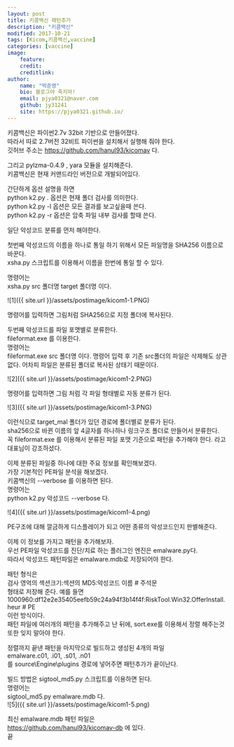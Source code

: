 ```yaml
---
layout: post
title: 키콤백신 패턴추가
description: "키콤백신"
modified: 2017-10-21
tags: [Kicom,키콤백신,vaccine]
categories: [vaccine]
image:
    feature:
    credit:
    creditlink:
author:
    name: "박준영"
    bio: 블로그야 죽지마!
    email: pjya0321@naver.com
    github: jy31241
    site: https://pjya0321.github.io/
---
```


키콤백신은 파이썬2.7v 32bit 기반으로 만들어졌다.  
따라서 따로 2.7버전 32비트 파이썬을 설치해서 실행해 줘야 한다.  
깃허브 주소는 https://github.com/hanul93/kicomav 다.  

그리고 pylzma-0.4.9 , yara 모듈을 설치해준다.  
키콤백신은 현재 커맨드라인 버전으로 개발되어있다.  

간단하게 옵션 설명을 하면  
python k2.py . 옵션은 현재 폴더 검사를 의미한다.  
python k2.py -l 옵션은 모든 결과를 보고싶을때 쓴다.  
python k2.py -r 옵션은 암축 파일 내부 검사를 할때 쓴다.  
  
  
  
일단 악성코드 분류를 먼저 해야한다.  

첫번째 악성코드의 이름을 하나로 통일 하기 위해서 모든 파일명을 SHA256 이름으로 바꾼다.  
xsha.py 스크립트를 이용해서 이름을 한번에 통일 할 수 있다.  

명령어는  
xsha.py src 폴더명 target 폴더명 이다.  

![1]({{ site.url }}/assets/postimage/kicom1-1.PNG)  

명령어를 입력하면 그림처럼 SHA256으로 지정 폴더에 복사된다.  
  
두번째 악성코드를 파일 포맷별로 분류한다.  
fileformat.exe 를 이용한다.  
명령어는  
fileformat.exe src 폴더명 이다. 명령어 입력  후 기존 src폴더의 파일은 삭제해도 상관없다. 어차피 파일은 분류된 폴더로 복사된 상태기 때문이다.  

![2]({{ site.url }}/assets/postimage/kicom1-2.PNG)  

명령어를 입력하면 그림 처럼 각 파일 형태별로 자동 분류가 된다.  

![3]({{ site.url }}/assets/postimage/kicom1-3.PNG)  

이런식으로 target_mal 폴더가 있던 경로에 폴더별로 분류가 된다.  
sha256으로 바뀐 이름의 앞 4글자를 하나하나 링크구조 폴더로 만들어서 분류한다.  
꼭 fileformat.exe 를 이용해서 분류된 파일 포맷 기준으로 패턴을 추가해야 한다. 라고 대표님이 강조하셨다.  
  
  
이제 분류된 파일중 하나에 대한 주요 정보를 확인해보겠다.  
가장 기본적인 PE파일 분석을 해보겠다.  
키콤백신의 --verbose 를 이용하면 된다.  
명령어는  
python k2.py 악성코드 --verbose 다.  

![4]({{ site.url }}/assets/postimage/kicom1-4.png)  

PE구조에 대해 깔금하게 디스플레이가 되고 어떤 종류의 악성코드인지 판별해준다.  

이제 이 정보를 가지고 패턴을 추가해보자.  
우선 PE파일 악성코드를 진단/치료 하는 플러그인 엔진은 emalware.py다.  
따라서 악성코드 패턴파일은 emalware.mdb로 저장되어야 한다.  

패턴 형식은  
검사 영억의 섹션크기:섹션의 MD5:악성코드 이름 # 주석문  
형태로 저장해 준다. 예를 들면  
1000960:df12e2e35405eefb59c24a94f3b14f4f:RiskTool.Win32.OfferInstall.heur  # PE  
이런 방식이다.  
패턴 파일에 여러개의 패턴을 추가해주고 난 뒤에, sort.exe를 이용해서 정렬 해주는것 또한 잊지 말아야 한다.  

정렬까지 끝낸 패턴을 마지막으로 빌드하고 생성된 4개의 파일  
emalware.c01, .i01, .s01, .n01  
를 source\Engine\plugins 경로에 넣어주면 패턴추가가 끝이난다.  

빌드 방법은 sigtool_md5.py 스크립트를 이용하면 된다.  
명령어는  
sigtool_md5.py emalware.mdb 다.  
![5]({{ site.url }}/assets/postimage/kicom1-5.png)  

최신 emalware.mdb 패턴 파일은  
https://github.com/hanul93/kicomav-db  에 있다.  
끝  



















